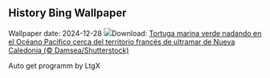 ## History Bing Wallpaper
Wallpaper date: 2024-12-28
![](https://www.bing.com/th?id=OHR.CoralTurtle_ES-ES1601437701_UHD.jpg&w=1000)Download: [Tortuga marina verde nadando en el Océano Pacífico cerca del territorio francés de ultramar de Nueva Caledonia (© Damsea/Shutterstock)](https://www.bing.com/th?id=OHR.CoralTurtle_ES-ES1601437701_UHD.jpg)

Auto get programm by LtgX
